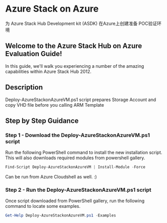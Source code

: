 # Azure Stack on Azure
为 Azure Stack Hub Development kit (ASDK) 在Azure上创建准备 POC验证环境

## Welcome to the Azure Stack Hub on Azure Evaluation Guide!
In this guide, we'll walk you experiencing a number of the amazing capabilities within Azure Stack Hub 2012.

## Description
Deploy-AzureStackonAzureVM.ps1 script prepares Storage Account and copy VHD file before you calling ARM Template

## Step by Step Guidance
### Step 1 - Download the Deploy-AzureStackonAzureVM.ps1 script

Run the following PowerShell command to install the new installation script. This will also downloads required modules from powershell gallery.

```powershell
Find-Script Deploy-AzureStackonAzureVM | Install-Module -Force
```

Can be run from Azure Cloudshell as well. :)

### Step 2 - Run the Deploy-AzureStackonAzureVM.ps1 script

Once script downloaded from PowerShell gallery, run the following command to locate some examples.

```powershell
Get-Help Deploy-AzureStackonAzureVM.ps1 -Examples
```
